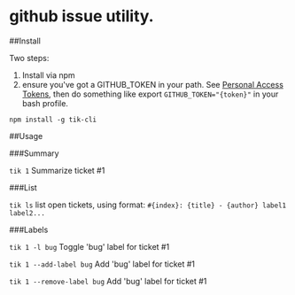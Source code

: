 # github issue utility.

##Install

Two steps: 
  1. Install via npm
  2. ensure you've got a GITHUB_TOKEN in your path. See [Personal Access Tokens](https://github.com/settings/applications), then do something like export `GITHUB_TOKEN="{token}"` in your bash profile.

`npm install -g tik-cli`


##Usage

###Summary

`tik 1` Summarize ticket #1

###List

`tik ls` list open tickets, using format: `#{index}: {title} - {author} label1 label2...`


###Labels

`tik 1 -l bug` Toggle 'bug' label for ticket #1

`tik 1 --add-label bug` Add 'bug' label for ticket #1

`tik 1 --remove-label bug` Add 'bug' label for ticket #1

